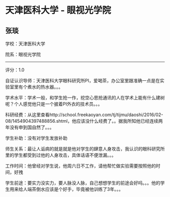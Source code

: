 # 天津医科大学 - 眼视光学院

## 张琰

学校：天津医科大学

院系：眼视光学院

* * *

评分：1.0

自证认识导师：天津医科大学眼科研究所PI，爱喝茶，办公室里跟准确一点是在实验室里有个煮水的热水器。。。

学术水平：学术一般，和学生抢一作，挖空心思抢通讯的人在学术上能有什么建树呢？个人感觉他只是一个披着PI外衣的技术员。。。

科研经费：从这里查看http://school.freekaoyan.com/tj/tijmu/daoshi/2016/02-08/1454904397488856.shtml，他应该没什么经费了。。据我所知他已经连续两年没有申到国自然了。。。

学生补助：没有对学生发放补助

师生关系：最让人诟病的就是就是他对学生的肆意人身攻击，我认识的眼科研究所里的学生都受到过他的人身攻击，具体话语不便泄漏。。。

工作时间：他曾经对学生说，他周六日不工作，请他帮忙做实验需要按照他的时间，好拽

学生前途：要实力没实力，要人脉没人脉，自己想想学生的前途会好吗。。。他的学生用来给人端茶倒水应该是个好手，毕竟被他训练了3年。。。